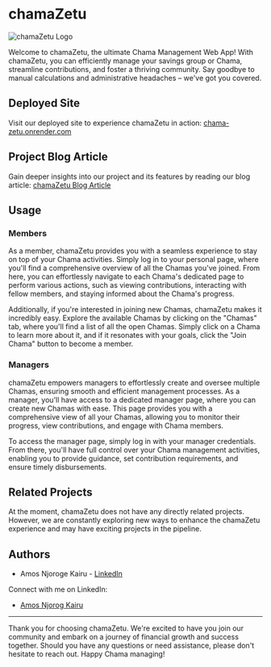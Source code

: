 # chamaZetu

![chamaZetu Logo](./static/logo.jpg)

Welcome to chamaZetu, the ultimate Chama Management Web App! With chamaZetu, you can efficiently manage your savings group or Chama, streamline contributions, and foster a thriving community. Say goodbye to manual calculations and administrative headaches – we've got you covered.

## Deployed Site

Visit our deployed site to experience chamaZetu in action: [chama-zetu.onrender.com](https://chama-zetu.onrender.com/)

## Project Blog Article

Gain deeper insights into our project and its features by reading our blog article: [chamaZetu Blog Article](https://www.linkedin.com/pulse/chamazetu-amos-njoroge-kairu)

## Usage

### Members

As a member, chamaZetu provides you with a seamless experience to stay on top of your Chama activities. Simply log in to your personal page, where you'll find a comprehensive overview of all the Chamas you've joined. From here, you can effortlessly navigate to each Chama's dedicated page to perform various actions, such as viewing contributions, interacting with fellow members, and staying informed about the Chama's progress.

Additionally, if you're interested in joining new Chamas, chamaZetu makes it incredibly easy. Explore the available Chamas by clicking on the "Chamas" tab, where you'll find a list of all the open Chamas. Simply click on a Chama to learn more about it, and if it resonates with your goals, click the "Join Chama" button to become a member.

### Managers

chamaZetu empowers managers to effortlessly create and oversee multiple Chamas, ensuring smooth and efficient management processes. As a manager, you'll have access to a dedicated manager page, where you can create new Chamas with ease. This page provides you with a comprehensive view of all your Chamas, allowing you to monitor their progress, view contributions, and engage with Chama members.

To access the manager page, simply log in with your manager credentials. From there, you'll have full control over your Chama management activities, enabling you to provide guidance, set contribution requirements, and ensure timely disbursements.
<!--
## Contributing

We appreciate contributions from the community! If you're interested in improving chamaZetu or adding new features, please follow our contribution guidelines outlined in [CONTRIBUTING.md](https://example.com/contributing).
-->
## Related Projects

At the moment, chamaZetu does not have any directly related projects. However, we are constantly exploring new ways to enhance the chamaZetu experience and may have exciting projects in the pipeline.

## Authors

- Amos Njoroge Kairu - [LinkedIn](https://www.linkedin.com/in/amos-njoroge-kairu/)

Connect with me on LinkedIn:
- [Amos Njorog Kairu](https://www.linkedin.com/in/amos-njoroge-kairu/)

---

Thank you for choosing chamaZetu. We're excited to have you join our community and embark on a journey of financial growth and success together. Should you have any questions or need assistance, please don't hesitate to reach out. Happy Chama managing!
